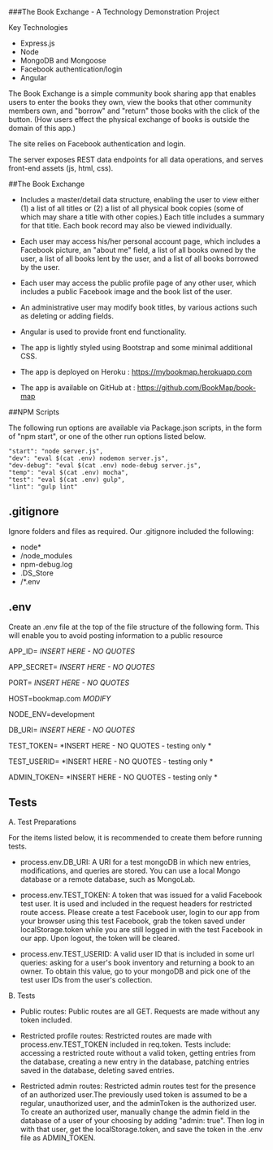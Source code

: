 ###The Book Exchange - A Technology Demonstration Project

Key Technologies
- Express.js
- Node
- MongoDB and Mongoose
- Facebook authentication/login
- Angular

The Book Exchange is a simple community book sharing app that enables users to enter the books they own, view the books that other community members own, and "borrow" and "return" those books with the click of the button.  (How users effect the physical exchange of books is outside the domain of this app.)

The site relies on Facebook authentication and login.

The server exposes REST data endpoints for all data operations, and serves front-end assets (js, html, css).

##The Book Exchange

- Includes a master/detail data structure, enabling the user to view either (1) a list of all titles or (2) a list of all physical book copies (some of which may share a title with other copies.)  Each title includes a summary for that title.  Each book record may also be viewed individually.

- Each user may access his/her personal account page, which includes a Facebook picture, an "about me" field, a list of all books owned by the user, a list of all books lent by the user, and a list of all books borrowed by the user.

- Each user may access the public profile page of any other user, which includes a public Facebook image and the book list of the user.

- An administrative user may modify book titles, by various actions such as deleting or adding fields.

- Angular is used to provide front end functionality.

- The app is lightly styled using Bootstrap and some minimal additional CSS.

- The app is deployed on Heroku : https://mybookmap.herokuapp.com

- The app is available on GitHub at : https://github.com/BookMap/book-map


##NPM Scripts

The following run options are available via Package.json scripts, in the form of "npm start", or one of the other run options listed below.

    "start": "node server.js",
    "dev": "eval $(cat .env) nodemon server.js",
    "dev-debug": "eval $(cat .env) node-debug server.js",
    "temp": "eval $(cat .env) mocha",
    "test": "eval $(cat .env) gulp",
    "lint": "gulp lint"


## .gitignore

Ignore folders and files as required.  Our .gitignore included the following:

- node*
- /node_modules
- npm-debug.log
- .DS_Store
- /*.env


## .env

Create an .env file at the top of the file structure of the following form.  This will enable you to avoid posting information to a public resource

APP_ID=     *INSERT HERE - NO QUOTES*

APP_SECRET= *INSERT HERE - NO QUOTES*

PORT=       *INSERT HERE - NO QUOTES*

HOST=bookmap.com    *MODIFY*

NODE_ENV=development

DB_URI=     *INSERT HERE - NO QUOTES*

TEST_TOKEN=  *INSERT HERE - NO QUOTES - testing only *

TEST_USERID=   *INSERT HERE - NO QUOTES  - testing only *

ADMIN_TOKEN=   *INSERT HERE - NO QUOTES -  testing only *


## Tests

A. Test Preparations

For the items listed below, it is recommended to create them before running tests.

* process.env.DB_URI: A URI for a test mongoDB in which new entries, modifications, and queries are stored. You can use a local Mongo database or a remote database, such as MongoLab.

* process.env.TEST_TOKEN: A token that was issued for a valid Facebook test user. It is used and included in the request headers for restricted route access. Please create a test Facebook user, login to our app from your browser using this test Facebook, grab the token saved under localStorage.token while you are still logged in with the test Facebook in our app. Upon logout, the token will be cleared.

* process.env.TEST_USERID: A valid user ID that is included in some url queries: asking for a user's book inventory and returning a book to an owner. To obtain this value, go to your mongoDB and pick one of the test user IDs from the user's collection.

B. Tests

* Public routes:
Public routes are all GET. Requests are made without any token included.

* Restricted profile routes:
Restricted routes are made with process.env.TEST_TOKEN included in req.token. Tests include: accessing a restricted route without a valid token, getting entries from the database, creating a new entry in the database, patching entries saved in the database, deleting saved entries.

* Restricted admin routes:
Restricted admin routes test for the presence of an authorized user.The previously used token is assumed to be a regular, unauthorized user, and the adminToken is the authorized user. To create an authorized user, manually change the admin field in the database of a user of your choosing by adding "admin: true". Then log in with that user, get the localStorage.token, and save the token in the .env file as ADMIN_TOKEN.
